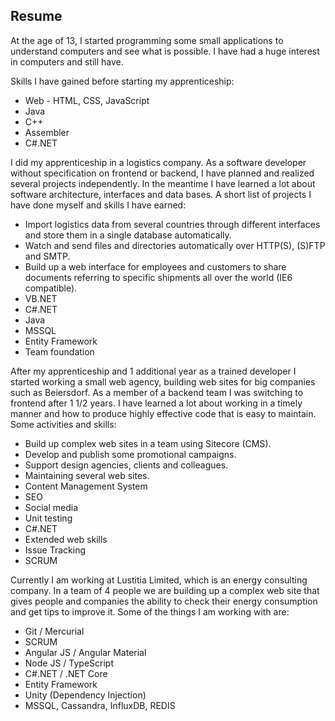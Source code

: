 ## Resume

At the age of 13, I started programming some small applications to understand computers and see what is possible. I have had a huge interest in computers and still have.

Skills I have gained before starting my apprenticeship:
* Web - HTML, CSS, JavaScript
* Java
* C++
* Assembler
* C#.NET

I did my apprenticeship in a logistics company. As a software developer without specification on frontend or backend, I have planned and realized several projects independently. In the meantime I have learned a lot about software architecture, interfaces and data bases. A short list of projects I have done myself and skills I have earned:

* Import logistics data from several countries through different interfaces and store them in a single database automatically.
* Watch and send files and directories automatically over HTTP(S), (S)FTP and SMTP.
* Build up a web interface for employees and customers to share documents referring to specific shipments all over the world (IE6 compatible).
* VB.NET
* C#.NET
* Java
* MSSQL
* Entity Framework
* Team foundation

After my apprenticeship and 1 additional year as a trained developer I started working a small web agency, building web sites for big companies such as Beiersdorf. As a member of a backend team I was switching to frontend after 1 1/2 years. I have learned a lot about working in a timely manner and how to produce highly effective code that is easy to maintain. Some activities and skills:

* Build up complex web sites in a team using Sitecore (CMS).
* Develop and publish some promotional campaigns.
* Support design agencies, clients and colleagues.
* Maintaining several web sites.
* Content Management System
* SEO
* Social media
* Unit testing
* C#.NET
* Extended web skills
* Issue Tracking
* SCRUM

Currently I am working at Lustitia Limited, which is an energy consulting company. In a team of 4 people we are building up a complex web site that gives people and companies the ability to check their energy consumption and get tips to improve it. Some of the things I am working with are:

* Git / Mercurial
* SCRUM
* Angular JS / Angular Material
* Node JS / TypeScript
* C#.NET / .NET Core
* Entity Framework
* Unity (Dependency Injection)
* MSSQL, Cassandra, InfluxDB, REDIS
